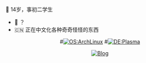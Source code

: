 
:star2: 14岁，事初二学生

- :penguin: ？
- :cn: 正在中文化各种奇奇怪怪的东西


<div align="center">
  
#[![OS:ArchLinux](https://img.shields.io/badge/系统-ArchLinux-blue?style=flat&logo=archlinux)](https://archlinux.org)
#[![DE:Plasma](https://img.shields.io/badge/桌面-Plasma-lightblue?style=flat&logo=KDE)](https://kde.org)
  
</div>
  

<div align="center">
  
[![Blog](https://img.shields.io/badge/博客-blue?style=flat)](https://？)
